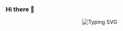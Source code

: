 ### Hi there 👋

<div align ="center">
<img src="https://readme-typing-svg.herokuapp.com?font=Fira+Code&pause=1000&color=33F7F2&width=435&lines=Software+Engineer;Peace%2C+Love+%2C+and+Palm+Trees" alt="Typing SVG" />
</div>
<!--
**IzraJ/IzraJ** is a ✨ _special_ ✨ repository because its `README.md` (this file) appears on your GitHub profile.

Here are some ideas to get you started:

- 🔭 I’m currently working on ...
- 🌱 I’m currently learning ...
- 👯 I’m looking to collaborate on ...
- 🤔 I’m looking for help with ...
- 💬 Ask me about ...
- 📫 How to reach me: ...
- 😄 Pronouns: ...
- ⚡ Fun fact: ...
-->
